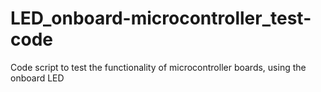 # LED_onboard-microcontroller_test-code
Code script to test the functionality of microcontroller boards, using the onboard LED
